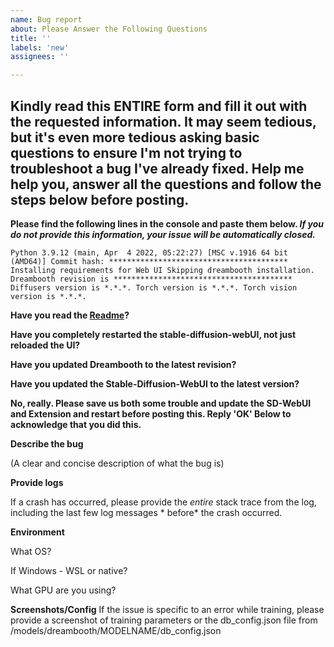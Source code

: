 ```yaml
---
name: Bug report
about: Please Answer the Following Questions
title: ''
labels: 'new'
assignees: ''

---
```


## Kindly read this ENTIRE form and fill it out with the requested information. It may seem tedious, but it's even more tedious asking basic questions to ensure I'm not trying to troubleshoot a bug I've already fixed. Help me help you, answer all the questions and follow the steps below before posting.

**Please find the following lines in the console and paste them below. _If you do not provide this information, your
issue will be automatically closed._**

`
Python 3.9.12 (main, Apr  4 2022, 05:22:27) [MSC v.1916 64 bit (AMD64)]
Commit hash: ****************************************
Installing requirements for Web UI
Skipping dreambooth installation.
Dreambooth revision is ****************************************
Diffusers version is *.*.*.
Torch version is *.*.*.
Torch vision version is *.*.*.
`

**Have you read the [Readme](https://github.com/d8ahazard/sd_dreambooth_extension#readme)?**

**Have you completely restarted the stable-diffusion-webUI, not just reloaded the UI?**

**Have you updated Dreambooth to the latest revision?**

**Have you updated the Stable-Diffusion-WebUI to the latest version?**

**No, really. Please save us both some trouble and update the SD-WebUI and Extension and restart before posting this.
Reply 'OK' Below to acknowledge that you did this.**

**Describe the bug**

(A clear and concise description of what the bug is)

**Provide logs**

If a crash has occurred, please provide the *entire* stack trace from the log, including the last few log messages *
before* the crash occurred.

**Environment**

What OS?

If Windows - WSL or native?

What GPU are you using?

**Screenshots/Config**
If the issue is specific to an error while training, please provide a screenshot of training parameters or the
db_config.json file from /models/dreambooth/MODELNAME/db_config.json
